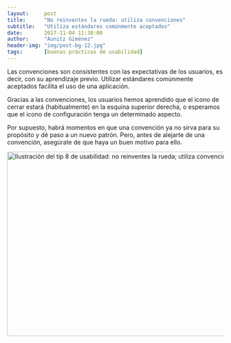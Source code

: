 ```yaml
---
layout:     post
title:      "No reinventes la rueda: utiliza convenciones"
subtitle:   "Utiliza estándares comúnmente aceptados"
date:       2017-11-04 11:30:00
author:     "Aunitz Giménez"
header-img: "img/post-bg-12.jpg"
tags:       [buenas prácticas de usabilidad]
---
```


<p>Las convenciones son consistentes con las expectativas de los usuarios, es decir, con su aprendizaje previo. Utilizar estándares comúnmente aceptados facilita el uso de una aplicación.</p>

<p>Gracias a las convenciones, los usuarios hemos aprendido que el icono de cerrar estará (habitualmente) en la esquina superior derecha, o esperamos que el icono de configuración tenga un determinado aspecto.</p>

<p>Por supuesto, habrá momentos en que una convención ya no sirva para su propósito y dé paso a un nuevo patrón. Pero, antes de alejarte de una convención, asegúrate de que haya un buen motivo para ello.</p>

<p><img src="{{ site.baseurl }}/img/tip-8-utiliza-convenciones.png" loading="lazy" alt="Ilustración del tip 8 de usabilidad: no reinventes la rueda; utiliza convenciones" width="722" height="428"></p>